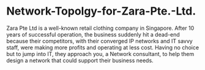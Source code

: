 # Network-Topolgy-for-Zara-Pte.-Ltd.
Zara Pte Ltd is a well-known retail clothing company in Singapore. After 10 years of successful operation, the business suddenly hit a dead-end because their competitors, with their converged IP networks and IT savvy staff, were making more profits and operating at less cost. Having no choice but to jump into IT, they approach you, a Network consultant, to help them design a network that could support their business needs.
